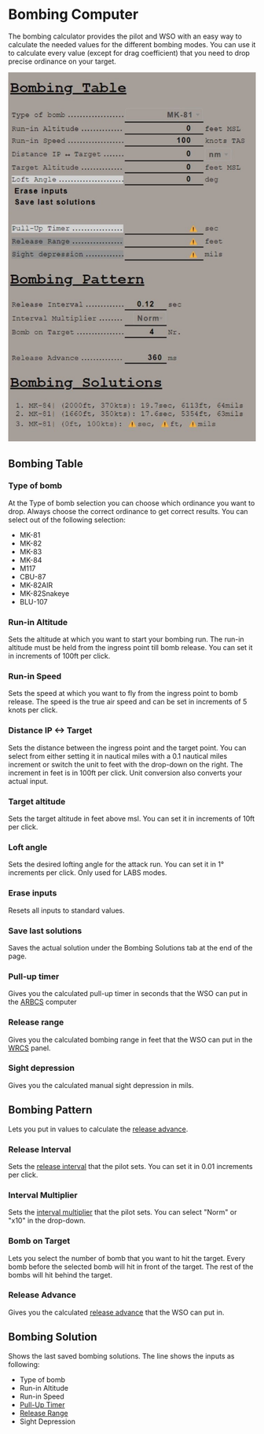 # Bombing Computer

The bombing calculator provides the pilot and WSO with an easy way to calculate the needed values
for the different bombing modes. You can use it to calculate every value (except for drag
coefficient) that you need to drop precise ordinance on your target.

![manual_bombing_calculator_warnings](../img/manual_bombing_calculator_warning.jpg)

## Bombing Table

### Type of bomb

At the Type of bomb selection you can choose which ordinance you want to drop. Always choose the
correct ordinance to get correct results. You can select out of the following selection:

- MK-81
- MK-82
- MK-83
- MK-84
- M117
- CBU-87
- MK-82AIR
- MK-82Snakeye
- BLU-107

### Run-in Altitude

Sets the altitude at which you want to start your bombing run. The run-in altitude must be held from
the ingress point till bomb release. You can set it in increments of 100ft per click.

### Run-in Speed

Sets the speed at which you want to fly from the ingress point to bomb release. The speed is the
true air speed and can be set in increments of 5 knots per click.

### Distance IP <-> Target

Sets the distance between the ingress point and the target point. You can select from either setting
it in nautical miles with a 0.1 nautical miles increment or switch the unit to feet with the
drop-down on the right. The increment in feet is in 100ft per click. Unit conversion also converts
your actual input.

### Target altitude

Sets the target altitude in feet above msl. You can set it in increments of 10ft per click.

### Loft angle

Sets the desired lofting angle for the attack run. You can set it in 1° increments per click.
Only used for LABS modes.

### Erase inputs

Resets all inputs to standard values.

### Save last solutions

Saves the actual solution under the Bombing Solutions tab at the end of the page.

### Pull-up timer

Gives you the calculated pull-up timer in seconds that the WSO can put in
the [ARBCS](../systems/weapon_systems/arbcs.md#bombing-timers) computer

### Release range

Gives you the calculated bombing range in feet that the WSO can put in
the [WRCS](../systems/weapon_systems/wrcs.md#release-range-control) panel.

### Sight depression

Gives you the calculated manual sight depression in mils.

## Bombing Pattern

Lets you put in values to calculate
the [release advance](../systems/weapon_systems/wrcs.md#release-advance-control).

### Release Interval

Sets the [release interval](../systems/weapon_systems/awru.md) that the pilot sets. You can set it
in 0.01 increments per click.

### Interval Multiplier

Sets the [interval multiplier](../systems/weapon_systems/awru.md) that the pilot sets. You can
select "Norm" or "x10" in the drop-down.

### Bomb on Target

Lets you select the number of bomb that you want to hit the target. Every bomb before the selected
bomb will hit in front of the target. The rest of the bombs will hit behind the target.

### Release Advance

Gives you the calculated
[release advance](../systems/weapon_systems/wrcs.md#release-advance-control) that the WSO can put
in.

## Bombing Solution

Shows the last saved bombing solutions. The line shows the inputs as following:

- Type of bomb
- Run-in Altitude
- Run-in Speed
- [Pull-Up Timer](../systems/weapon_systems/arbcs.md)
- [Release Range](../systems/weapon_systems/wrcs.md#release-range-control)
- Sight Depression